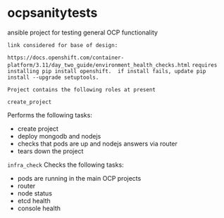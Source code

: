 # ocpsanitytests
ansible project for testing general OCP functionality

``link considered for base of design:``

``https://docs.openshift.com/container-platform/3.11/day_two_guide/environment_health_checks.html``
``requires installing pip install openshift.  if install fails, update pip install --upgrade setuptools.``



`` Project contains the following roles at present ``

`` create_project ``

Performs the following tasks:
- create project
- deploy mongodb and nodejs
- checks that pods are up and nodejs answers via router
- tears down the project

``infra_check``
Checks the following tasks:
- pods are running in the main OCP projects
- router
- node status 
- etcd health
- console health

